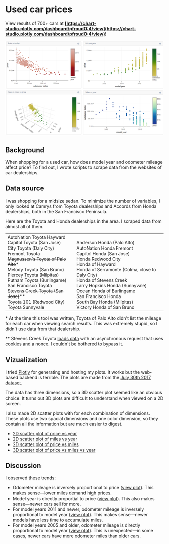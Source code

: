 # Used car prices

View results of 700+ cars at **[https://chart-studio.plotly.com/dashboard/pfroud0:4/view](https://chart-studio.plotly.com/dashboard/pfroud0:4/view)**!

<p align="center" style="text-align: center">
<a href="https://chart-studio.plotly.com/dashboard/pfroud0:4/view">
<img src="dashboard-screenshot.png?raw=true" alt="screenshot of graphs"></a>
</p>

## Background

When shopping for a used car, how does model year and odometer mileage affect price? To find out, I wrote scripts to scrape data from the websites of car dealerships.

## Data source

I was shopping for a midsize sedan. To minimize the number of variables, I only looked at Camrys from Toyota dealerships and Accords from Honda dealerships, both in the San Francisco Peninsula.

Here are the Toyota and Honda dealerships in the area. I scraped data from almost all of them.

<table><tr><td>
AutoNation Toyota Hayward                        <br>
Capitol Toyota (San Jose)                        <br>
City Toyota (Daly City)                          <br>
Fremont Toyota                                   <br>
<del>Magnussen's Toyota of Palo Alto</del>*      <br>
Melody Toyota (San Bruno)                        <br>
Piercey Toyota (Milpitas)                        <br>
Putnam Toyota (Burlingame)                       <br>
San Francisco Toyota                             <br>
<del>Stevens Creek Toyota (San Jose)</del>**     <br>
Toyota 101 (Redwood City)                        <br>
Toyota Sunnyvale                                 <br>
</td><td>                                        <br>
Anderson Honda (Palo Alto)                       <br>
AutoNation Honda Fremont                         <br>
Capitol Honda (San Jose)                         <br>
Honda Redwood City                               <br>
Honda of Hayward                                 <br>
Honda of Serramonte (Colma, close to Daly City)  <br>
Honda of Stevens Creek                           <br>
Larry Hopkins Honda (Sunnyvale)                  <br>
Ocean Honda of Burlingame                        <br>
San Francisco Honda                              <br>
South Bay Honda (Milpitas)                       <br>
Victory Honda of San Bruno                       <br>
</td></tr></table>

\* At the time this tool was written, Toyota of Palo Alto didn't list the mileage for each car when viewing search results. This was extremely stupid, so I didn't use data from that dealership.

\*\* Stevens Creek Toyota [loads data](http://www.stevenscreektoyota.com/used-vehicles/certified-pre-owned-vehicles/#action=im_ajax_call&perform=get_results&_post_id=6&make%5B%5D=Toyota&page=1&show_all_filters=false&model%5B%5D=Camry) with an asynchronous request that uses cookies and a nonce. I couldn't be bothered to bypass it.

## Vizualization

I tried [Plotly](https://plot.ly/) for generating and hosting my plots. It works but the web-based backend is terrible. The plots are made from the [July 30th 2017 dataset](output%2007-30-2017/output.csv).

The data has three dimensions, so a 3D scatter plot seemed like an obvious choice. It turns out 3D plots are difficult to understand when viewed on a 2D screen.

I also made 2D scatter plots with for each combination of dimensions. These plots use two spacial dimensions and one color dimension, so they contain all the information but are much easier to digest.

- [2D scatter plot of price vs year](https://plot.ly/~pfroud0/5.embed)
- [2D scatter plot of miles vs year](https://plot.ly/~pfroud0/3.embed)
- [2D scatter plot of price vs miles](https://plot.ly/~pfroud0/2.embed)
- [3D scatter plot of price vs miles vs year](https://plot.ly/~pfroud0/1.embed)

## Discussion

I observed these trends:

* Odometer mileage is inversely proportional to price ([view plot](https://plot.ly/~pfroud0/2.embed)). This makes sense&mdash;lower miles demand high prices. 
* Model year is directly proportial to price ([view plot](https://plot.ly/~pfroud0/5.embed)). This also makes sense&mdash;newer cars sell for more.
* For model years 2011 and newer, odometer mileage is inversely proportional to model year ([view plot](https://plot.ly/~pfroud0/3.embed)). This makes sense&mdash;newer models have less time to accumulate miles.
* For model years 2005 and older, odometer mileage is directly proportional to model year ([view plot](https://plot.ly/~pfroud0/3.embed)). This is unexpected&mdash;in some cases, newer cars have more odometer miles than older cars.
